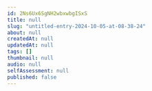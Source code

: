 ```yaml
---
id: 2Ns6Ux6SgNH2wbxwbgISxS
title: null
slug: "untitled-entry-2024-10-05-at-08-38-24"
about: null
createdAt: null
updatedAt: null
tags: []
thumbnail: null
audio: null
selfAssessment: null
published: false
---
```

